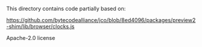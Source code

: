 
This directory contains code partially based on:

https://github.com/bytecodealliance/jco/blob/8ed4096/packages/preview2-shim/lib/browser/clocks.js

Apache-2.0 license
